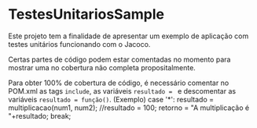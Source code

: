 # TestesUnitariosSample

Este projeto tem a finalidade de apresentar um exemplo de aplicação com testes unitários funcionando com o Jacoco.

Certas partes de código podem estar comentadas no momento para mostrar uma no cobertura não completa propositalmente.

Para obter 100% de cobertura de código, é necessário comentar no POM.xml as tags `include`, as variáveis `resultado = ` e descomentar as variáveis `resultado = função()`. 
(Exemplo)
case '*':
                resultado = multiplicacao(num1, num2);
                //resultado = 100;
                retorno = "A multiplicação é "+resultado;
                break;
